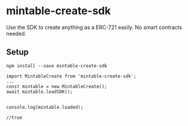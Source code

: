 # mintable-create-sdk  
Use the SDK to create anything as a ERC-721 easily. No smart contracts needed.

## Setup
`npm install --save mintable-create-sdk`
  
    
```
import MintableCreate from 'mintable-create-sdk';
...
const mintable = new MintableCreate();
await mintable.loadSDK();
  

console.log(mintable.loaded);

//true
```